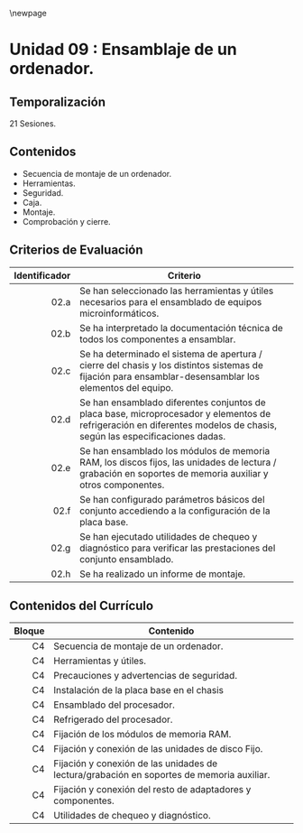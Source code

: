 \newpage

# Unidad 09 : Ensamblaje de un ordenador. 

## Temporalización

21 Sesiones.

## Contenidos 

* Secuencia de montaje de un ordenador.
* Herramientas.
* Seguridad.
* Caja.
* Montaje.
* Comprobación y cierre.

## Criterios de Evaluación 

| Identificador | Criterio  |
| -: |-----------|
| 02.a | Se han seleccionado las herramientas y útiles necesarios para el ensamblado de equipos microinformáticos.|
| 02.b | Se ha interpretado la documentación técnica de todos los componentes a ensamblar.|
| 02.c | Se ha determinado el sistema de apertura / cierre del chasis y los distintos sistemas de fijación para ensamblar-desensamblar los elementos del equipo.|
| 02.d | Se han ensamblado diferentes conjuntos de placa base, microprocesador y elementos de refrigeración en diferentes modelos de chasis, según las especificaciones dadas.|
| 02.e | Se han ensamblado los módulos de memoria RAM, los discos fijos, las unidades de lectura / grabación en soportes de memoria auxiliar y otros componentes.|
| 02.f | Se han configurado parámetros básicos del conjunto accediendo a la configuración de la placa base.|
| 02.g | Se han ejecutado utilidades de chequeo y diagnóstico para verificar las prestaciones del conjunto ensamblado.|
| 02.h | Se ha realizado un informe de montaje.|


## Contenidos del Currículo

| Bloque | Contenido | 
| -: | --------------|
|C4 | Secuencia de montaje de un ordenador.|
|C4 | Herramientas y útiles.|
|C4 | Precauciones y advertencias de seguridad.|
|C4 | Instalación de la placa base en el chasis|
|C4 | Ensamblado del procesador.|
|C4 | Refrigerado del procesador.|
|C4 | Fijación de los módulos de memoria RAM.|
|C4 | Fijación y conexión de las unidades de disco Fijo.|
|C4 | Fijación y conexión de las unidades de lectura/grabación en soportes de memoria auxiliar.|
|C4| Fijación y conexión del resto de adaptadores y componentes.|
| C4| Utilidades de chequeo y diagnóstico.|
